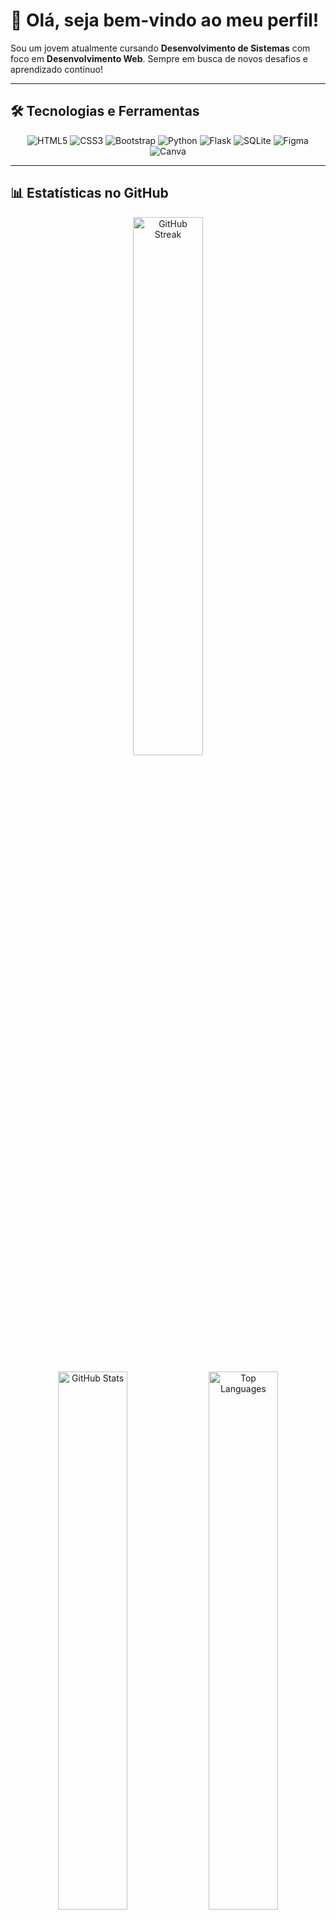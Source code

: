 # 👋 Olá, seja bem-vindo ao meu perfil!  

Sou um jovem atualmente cursando **Desenvolvimento de Sistemas** com foco em **Desenvolvimento Web**. Sempre em busca de novos desafios e aprendizado contínuo!

---

## 🛠️ Tecnologias e Ferramentas  

<p align="center">
  <img alt="HTML5" src="https://img.shields.io/badge/HTML5-E34F26?style=for-the-badge&logo=html5&logoColor=white">
  <img alt="CSS3" src="https://img.shields.io/badge/CSS3-239120?style=for-the-badge&logo=css3&logoColor=white">
  <img alt="Bootstrap" src="https://img.shields.io/badge/Bootstrap-563D7C?style=for-the-badge&logo=bootstrap&logoColor=white">
  <img alt="Python" src="https://img.shields.io/badge/Python-3776AB?style=for-the-badge&logo=python&logoColor=white">
  <img alt="Flask" src="https://img.shields.io/badge/Flask-000000?style=for-the-badge&logo=flask&logoColor=white">
  <img alt="SQLite" src="https://img.shields.io/badge/SQLite-07405E?style=for-the-badge&logo=sqlite&logoColor=white">
  <img alt="Figma" src="https://img.shields.io/badge/Figma-F24E1E?style=for-the-badge&logo=figma&logoColor=white">
  <img alt="Canva" src="https://img.shields.io/badge/Canva-%2300C4CC.svg?style=for-the-badge&logo=Canva&logoColor=white">
</p>

---

## 📊 Estatísticas no GitHub  

<p align="center">
  <img src="https://github-readme-streak-stats.herokuapp.com/?user=SamuelOlDourado&theme=tokyonight" alt="GitHub Streak" width="47%"/>
</p>

<p align="center">
  <img src="https://github-readme-stats.vercel.app/api?username=SamuelOlDourado&show_icons=true&theme=tokyonight" alt="GitHub Stats" width="47%"/>
  <img src="https://github-readme-stats.vercel.app/api/top-langs/?username=SamuelOlDourado&layout=compact&theme=tokyonight" alt="Top Languages" width="47%"/>
</p>

---

## 📌 Sobre mim  

- 💡 **Atualmente estudando:** Desenvolvimento Web com foco em **HTML, CSS, Flask e SQLite**.  
- 📚 **Interesses:** Frontend (principalmente) , Backend e Design.  
- 🎯 **Objetivo:** Aprimorar minhas habilidades e contribuir para projetos inovadores.  

---

## 📫 Vamos nos conectar!  

<p align="center">
  <a href="https://www.linkedin.com/in/samuel-dourado-8787a1309/" target="_blank">
    <img alt="LinkedIn" src="https://img.shields.io/badge/LinkedIn-0077B5?style=for-the-badge&logo=linkedin&logoColor=white">
  </a>
</p>

---

⭐️ **Dê uma olhada nos meus repositórios e acompanhe minha jornada!**

